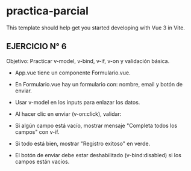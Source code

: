 # practica-parcial

This template should help get you started developing with Vue 3 in Vite.

## EJERCICIO N° 6
Objetivo: Practicar v-model, v-bind, v-if, v-on y validación básica. 

* App.vue tiene un componente Formulario.vue. 

* En Formulario.vue hay un formulario con: nombre, email y botón de enviar. 

* Usar v-model en los inputs para enlazar los datos. 

* Al hacer clic en enviar (v-on:click), validar: 

* Si algún campo está vacío, mostrar mensaje "Completa todos los campos" con v-if. 

* Si todo está bien, mostrar "Registro exitoso" en verde. 

* El botón de enviar debe estar deshabilitado (v-bind:disabled) si los campos están vacíos. 